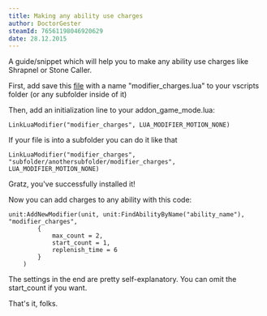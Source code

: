 ```yaml
---
title: Making any ability use charges
author: DoctorGester
steamId: 76561198046920629
date: 28.12.2015
---
```


A guide/snippet which will help you to make any ability use charges like Shrapnel or Stone Caller.

First, add save this [file](https://gist.github.com/DoctorGester/1939e277e677e9394924) with a name "modifier_charges.lua" to your vscripts folder (or any subfolder inside of it)

Then, add an initialization line to your addon_game_mode.lua:

    LinkLuaModifier("modifier_charges", LUA_MODIFIER_MOTION_NONE)

If your file is into a subfolder you can do it like that

    LinkLuaModifier("modifier_charges", "subfolder/anothersubfolder/modifier_charges", LUA_MODIFIER_MOTION_NONE)

Gratz, you've successfully installed it!

Now you can add charges to any ability with this code:

~~~
unit:AddNewModifier(unit, unit:FindAbilityByName("ability_name"), "modifier_charges",
        {
            max_count = 2,
            start_count = 1,
            replenish_time = 6
        }
    )
~~~

The settings in the end are pretty self-explanatory. You can omit the start_count if you want.

That's it, folks.
